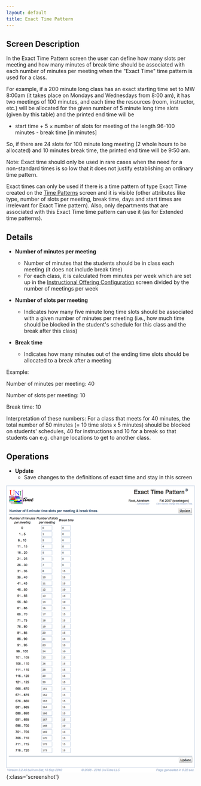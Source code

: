 ```yaml
---
layout: default
title: Exact Time Pattern
---
```



## Screen Description


 In the Exact Time Pattern screen the user can define how many slots per meeting and how many minutes of break time should be associated with each number of minutes per meeting when the "Exact Time" time pattern is used for a class.


 For example, if a 200 minute long class has an exact starting time set to MW 8:00am (it takes place on Mondays and Wednesdays from 8:00 am), it has two meetings of 100 minutes, and each time the resources (room, instructor, etc.) will be allocated for the given number of 5 minute long time slots (given by this table) and the printed end time will be

* start time + 5 × number of slots for meeting of the length 96-100 minutes - break time [in minutes]


 So, if there are 24 slots for 100 minute long meeting (2 whole hours to be allocated) and 10 minutes break time, the printed end time will be 9:50 am.


 Note: Exact time should only be used in rare cases when the need for a non-standard times is so low that it does not justify establishing an ordinary time pattern.


 Exact times can only be used if there is a time pattern of type Exact Time created on the [Time Patterns](time-patterns) screen and it is visible (other attributes like type, number of slots per meeting, break time, days and start times are irrelevant for Exact Time pattern). Also, only departments that are associated with this Exact Time time pattern can use it (as for Extended time patterns).

## Details

* **Number of minutes per meeting**
	* Number of minutes that the students should be in class each meeting (it does not include break time)
	* For each class, it is calculated from minutes per week which are set up in the [Instructional Offering Configuration](instructional-offering-configuration) screen divided by the number of meetings per week

* **Number of slots per meeting**
	* Indicates how many five minute long time slots should be associated with a given number of minutes per meeting (i.e., how much time should be blocked in the student's schedule for this class and the break after this class)

* **Break time**
	* Indicates how many minutes out of the ending time slots should be allocated to a break after a meeting


 Example:


 Number of minutes per meeting: 40


 Number of slots per meeting: 10


 Break time: 10


 Interpretation of these numbers: For a class that meets for 40 minutes, the total number of 50 minutes (= 10 time slots x 5 minutes) should be blocked on students' schedules, 40 for instructions and 10 for a break so that students can e.g. change locations to get to another class.

## Operations

* **Update**
	* Save changes to the definitions of exact time and stay in this screen


![Exact Time Pattern](images/exact-time-pattern-1.png){:class='screenshot'}
